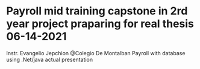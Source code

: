 # Payroll mid training capstone in 2rd year project praparing for real thesis 06-14-2021
Instr. Evangelio Jepchion  @Colegio De Montalban
Payroll with database using .Net/java actual presentation

